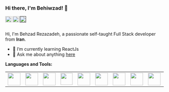 ### Hi there, I'm Behiwzad! 👋
<a href="https://www.instagram.com/behiwzad/">
  <img align="left" alt="Behzad Rezazdeh | Instagram" width="20px" src="https://image.flaticon.com/icons/png/512/174/174855.png" />
</a>
<a href="https://twitter.com/Behzad18645550?s=09">
  <img align="left" alt="Behzad Rezazdeh | Twitter" width="20px" src="https://image.flaticon.com/icons/png/512/174/174876.png" />
</a>
<a href="">
  <img align="left" alt="Behzad Rezazdeh | CodeSandbox" width="20px" src="https://image.flaticon.com/icons/png/512/174/174857.png" />
</a>

<br />
<br />

Hi, I'm Behzad Rezazadeh, a passionate self-taught Full Stack developer from **Iran**.

- 🌱 I’m currently learning ReactJs
- 💬 Ask me about anything [here](https://github.com/Behiwzad/Behiwzad/issues)


**Languages and Tools:**  

   <table>
  <tr>
  <td valign="top"><img height="40" width="40" src="https://img.icons8.com/color/48/000000/java-coffee-cup-logo--v1.png"></td>
  <td><img height="40" width="40" src="https://img.icons8.com/color/48/000000/spring-logo.png"></td>
  <td><img height="40" width="40" src="https://img.icons8.com/color/48/000000/mysql-logo.png"></td>
  <td><img height="38" width="38" src="https://www.vectorlogo.zone/logos/getpostman/getpostman-icon.svg"></td>
  <td><img height="40" width="40" src="https://img.icons8.com/color/48/000000/java-web-token.png"></td>
  <td><img height="40" width="40" src="https://img.icons8.com/color/48/000000/intellij-idea.png"></td>
  
  <td><img height="40" width="40" src="https://img.icons8.com/color/48/000000/html-5--v1.png"></td>
  <td><img height="40" width="40" src="https://img.icons8.com/color/48/000000/css3.png"></td>
  <td><img height="40" width="40" src="https://www.vectorlogo.zone/logos/tailwindcss/tailwindcss-icon.svg"></td>
  <td><img height="40" width="40" src="https://img.icons8.com/color/48/000000/javascript--v1.png"></td>
  <td><img height="40" width="40" src="https://img.icons8.com/color/48/000000/react-native.png"></td>
  <td><img height="40" width="40" src="https://img.icons8.com/color/48/000000/visual-studio-code-2019.png"></td>
    
  <td ><img height="40" width="40" src="https://img.icons8.com/color/48/000000/adobe-photoshop--v1.png"></td>
  <td><img height="40" width="40" src="https://img.icons8.com/color/48/000000/adobe-illustrator.png"></td>
  <td><img height="40" width="40" src="https://img.icons8.com/color/48/000000/adobe-xd--v1.png"></td>
  <td><img height="40" width="40" src="https://img.icons8.com/color/48/000000/figma.png"></td>
  <td><img height="35" width="35" src="https://cdn.worldvectorlogo.com/logos/invision-studio-3.svg"></td>
  <td><img height="40" width="40" src="https://cdn.worldvectorlogo.com/logos/zeplin.svg"></td>
  </tr>
</table>
